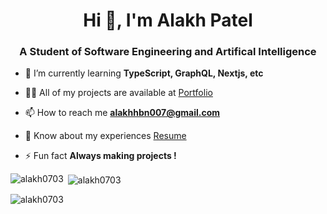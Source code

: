 <h1 align="center">Hi 👋, I'm Alakh Patel</h1>
<h3 align="center">A Student of Software Engineering and Artifical Intelligence</h3>

- 🌱 I’m currently learning **TypeScript, GraphQL, Nextjs, etc**

- 👨‍💻 All of my projects are available at [Portfolio](https://www.alakhpatel.com/)

- 📫 How to reach me **alakhhbn007@gmail.com**

- 📄 Know about my experiences [Resume](https://drive.google.com/file/d/1UUaGmttRwpKox8oGPWDRYTh0xVI6PlPm/view)

- ⚡ Fun fact **Always making projects !**



<p><img align="left" src="https://github-readme-stats.vercel.app/api/top-langs?username=alakh0703&show_icons=true&locale=en&layout=compact" alt="alakh0703" /></p>

<p>&nbsp;<img align="center" src="https://github-readme-stats.vercel.app/api?username=alakh0703&show_icons=true&locale=en" alt="alakh0703" /></p>

<p><img align="center" src="https://github-readme-streak-stats.herokuapp.com/?user=alakh0703&" alt="alakh0703" /></p>
